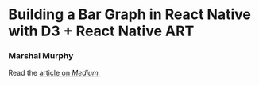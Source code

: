 # Building a Bar Graph in React Native with D3 + React Native ART

### Marshal Murphy

Read the [article on *Medium.*](https://github.com/marshallmurphy/react-native-ART-D3/blob/master/assets/final.png) 
